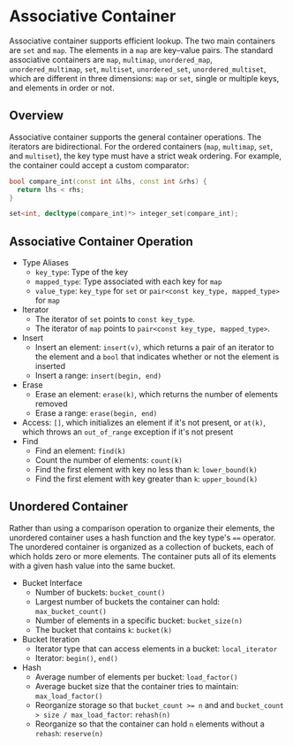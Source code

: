 # Associative Container

Associative container supports efficient lookup. The two main containers are `set` and `map`. The elements in a `map` are key–value pairs. The standard associative containers are `map`, `multimap`, `unordered_map`, `unordered_multimap`, `set`, `multiset`, `unordered_set`, `unordered_multiset`, which are different in three dimensions: `map` or `set`, single or multiple keys, and elements in order or not.

## Overview

Associative container supports the general container operations. The iterators are bidirectional. For the ordered containers (`map`, `multimap`, `set`, and `multiset`), the key type must have a strict weak ordering. For example, the container could accept a custom comparator:

```cpp
bool compare_int(const int &lhs, const int &rhs) {
  return lhs < rhs;
}

set<int, decltype(compare_int)*> integer_set(compare_int);
```

## Associative Container Operation

- Type Aliases
  - `key_type`: Type of the key
  - `mapped_type`: Type associated with each key for `map`
  - `value_type`: `key_type` for `set` or `pair<const key_type, mapped_type>` for `map`
- Iterator
  - The iterator of `set` points to `const key_type`.
  - The iterator of `map` points to `pair<const key_type, mapped_type>`.
- Insert
  - Insert an element: `insert(v)`, which returns a pair of an iterator to the element and a `bool` that indicates whether or not the element is inserted
  - Insert a range: `insert(begin, end)`
- Erase
  - Erase an element: `erase(k)`, which returns the number of elements removed
  - Erase a range: `erase(begin, end)`
- Access: `[]`, which initializes an element if it's not present, or `at(k)`, which throws an `out_of_range` exception if it's not present
- Find
  - Find an element: `find(k)`
  - Count the number of elements: `count(k)`
  - Find the first element with key no less than `k`: `lower_bound(k)`
  - Find the first element with key greater than `k`: `upper_bound(k)`

## Unordered Container

Rather than using a comparison operation to organize their elements, the unordered container uses a hash function and the key type's `==` operator. The unordered container is organized as a collection of buckets, each of which holds zero or more elements. The container puts all of its elements with a given hash value into the same bucket.

- Bucket Interface
  - Number of buckets: `bucket_count()`
  - Largest number of buckets the container can hold: `max_bucket_count()`
  - Number of elements in a specific bucket: `bucket_size(n)`
  - The bucket that contains `k`: `bucket(k)`
- Bucket Iteration
  - Iterator type that can access elements in a bucket: `local_iterator`
  - Iterator: `begin()`, `end()`
- Hash
  - Average number of elements per bucket: `load_factor()`
  - Average bucket size that the container tries to maintain: `max_load_factor()`
  - Reorganize storage so that `bucket_count >= n` and and `bucket_count > size / max_load_factor`: `rehash(n)`
  - Reorganize so that the container can hold `n` elements without a `rehash`: `reserve(n)`
